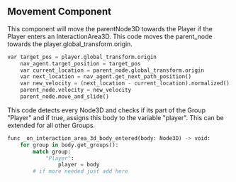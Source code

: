 ## Movement Component
This component will move the parentNode3D towards the Player if the Player enters an InteractionArea3D.
This code moves the parent_node towards the player.global_transform.origin.
```py linenums="1"
var target_pos = player.global_transform.origin
    nav_agent.target_position = target_pos
    var current_location = parent_node.global_transform.origin
    var next_location = nav_agent.get_next_path_position()
    var new_velocity = (next_location - current_location).normalized() * speed
    parent_node.velocity = new_velocity
    parent_node.move_and_slide()
```
This code detects every Node3D and checks if its part of the Group "Player" and if true, assigns this body to the variable "player". This can be extended for all other Groups. 
```py linenums="1"
func _on_interaction_area_3d_body_entered(body: Node3D) -> void:
	for group in body.get_groups():
		match group:
			"Player":
				player = body
		# if more needed just add here
```